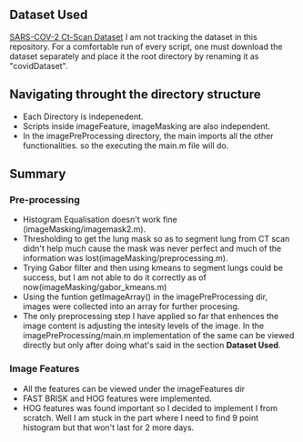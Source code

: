 ## Dataset Used
[SARS-COV-2 Ct-Scan Dataset](https://www.kaggle.com/plameneduardo/sarscov2-ctscan-dataset)
I am not tracking the dataset in this repository.
For a comfortable run of every script, one must download the dataset separately and place it the root directory by renaming it as "covidDataset".

## Navigating throught the directory structure
+ Each Directory is indepenedent.
+ Scripts inside imageFeature, imageMasking are also independent.
+ In the imagePreProcessing directory, the main imports all the other functionalities. so the executing the main.m file will do.

## Summary
### Pre-processing
+ Histogram Equalisation doesn't work fine (imageMasking/imagemask2.m).
+ Thresholding to get the lung mask so as to segment lung from CT scan didn't help much cause the mask was never perfect and much of the information was lost(imageMasking/preprocessing.m).
+ Trying Gabor filter and then using kmeans to segment lungs could be success, but I am not able to do it correctly as of now(imageMasking/gabor_kmeans.m)
+ Using the funtion getImageArray() in the imagePreProcessing dir, images were collected into an array for further procesing.
+ The only preprocessing step I have applied so far that enhences the image content is adjusting the intesity levels of the image. In the imagePreProcessing/main.m implementation of the same can be viewed directly but only after doing what's said in the section **Dataset Used**.

### Image Features
+ All the features can be viewed under the imageFeatures dir
+ FAST BRISK and HOG features were implemented.
+ HOG features was found important so I decided to implement I from scratch. Well I am stuck in the part where I need to find 9 point histogram but that won't last for 2 more days.
